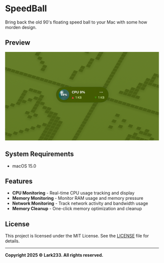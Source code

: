 # SpeedBall

Bring back the old 90's floating speed ball to your Mac with some how morden design.

## Preview

![SpeedBall Preview](./Resources/preview.png)

## System Requirements

- macOS 15.0

## Features

- **CPU Monitoring** - Real-time CPU usage tracking and display
- **Memory Monitoring** - Monitor RAM usage and memory pressure
- **Network Monitoring** - Track network activity and bandwidth usage
- **Memory Cleanup** - One-click memory optimization and cleanup

## License

This project is licensed under the MIT License. See the [LICENSE](LICENSE) file for details.

---

**Copyright 2025 © Lark233. All rights reserved.**
